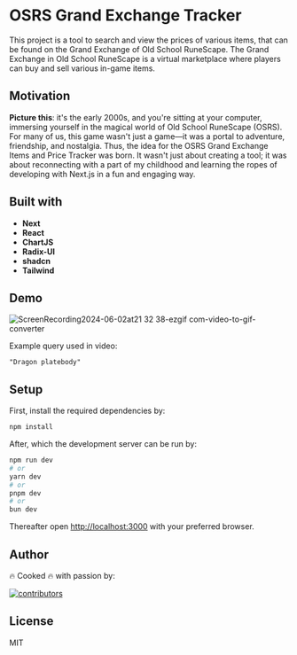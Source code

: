 # OSRS Grand Exchange Tracker

This project is a tool to search and view the prices of various items, that can be found on the Grand Exchange of Old School RuneScape.
The Grand Exchange in Old School RuneScape is a virtual marketplace where players can buy and sell various in-game items.

## Motivation

**Picture this**: it's the early 2000s, and you're sitting at your computer, immersing yourself in the magical world of Old School RuneScape (OSRS). For many of us, this game wasn't just a game—it was a portal to adventure, friendship, and nostalgia.
Thus, the idea for the OSRS Grand Exchange Items and Price Tracker was born. It wasn't just about creating a tool; it was about reconnecting with a part of my childhood and learning the ropes of developing with Next.js in a fun and engaging way.

## Built with

- **Next**
- **React**
- **ChartJS**
- **Radix-UI**
- **shadcn**
- **Tailwind**

## Demo
![ScreenRecording2024-06-02at21 32 38-ezgif com-video-to-gif-converter](https://github.com/itsNiazi/OSRS_GE_Tracker/assets/104915520/7439b0ad-30d4-47bd-ade8-feb539914ee4)

Example query used in video:

```
"Dragon platebody"
```

## Setup

First, install the required dependencies by:

```bash
npm install
```

After, which the development server can be run by:

```bash
npm run dev
# or
yarn dev
# or
pnpm dev
# or
bun dev
```

Thereafter open [http://localhost:3000](http://localhost:3000) with your preferred browser.

## Author

🔥 Cooked 🔥 with passion by:

[![contributors](https://contrib.rocks/image?repo=itsniazi/osrs_ge_tracker)](https://github.com/itsniazi/osrs_ge_tracker/graphs/contributors)

## License

MIT
